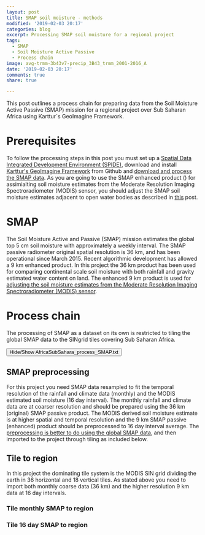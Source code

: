 ```yaml
---
layout: post
title: SMAP soil moisture - methods
modified: '2019-02-03 20:17'
categories: blog
excerpt: Processing SMAP soil moisture for a regional project
tags:
  - SMAP
  - Soil Moisture Active Passive
  - Process chain
image: avg-trmm-3b43v7-precip_3B43_trmm_2001-2016_A
date: '2019-02-03 20:17'
comments: true
share: true

---
```

<script src="https://karttur.github.io/common/assets/js/karttur/togglediv.js"></script>

This post outlines a process chain for preparing data from the Soil Moisture Active Passive (SMAP) mission for a regional project over Sub Saharan Africa using Karttur´s GeoImagine Framework.

# Prerequisites

To follow the processing steps in this post you must set up a [Spatial Data Integrated Development Environment (SPIDE)](https://karttur.github.io/setup-ide/), download and install [Karttur's GeoImagine Framework](https://karttur.github.io/geoimagine/blog/blog-import-project-eclipse/) from Github and [download and process the SMAP data](https://karttur.github.io/geoimagine/blog/blog-SMAP/). As you are going to use the SMAP enhanced product () for assimialting soil moisture estimates from the Moderate Resolution Imaging Spectroradiometer (MODIS) sensor, you should adjust the SMAP soil moisture estimates adjacent to open water bodies as described in [this](https://karttur.github.io/geoimagine/blog/blog-SMAP-adjust/) post.

# SMAP

The Soil Moisture Active and Passive (SMAP) mission estimates the global top 5 cm soil moisture with approximately a weekly interval. The SMAP passive radiometer original spatial resolution is 36 km, and has been operational since March 2015. Recent algorithmic development has allowed a 9 km enhanced product. In this project the 36 km product has been used for comparing continental scale soil moisture with both rainfall and gravity estimated water content on land. The enhanced 9 km product is used for [adjusting the soil moisture estimates from the Moderate Resolution Imaging Spectroradiometer (MODIS) sensor](#).

# Process chain

The processing of SMAP as a dataset on its own is restricted to tiling the global SMAP data to the SINgrid tiles covering Sub Saharan Africa.

<button id= "toggleProcessChain" onclick="hiddencode('ProcessChain')">Hide/Show AfricaSubSahara_process_SMAP.txt</button>

<div id="ProcessChain" style="display:none">

{% capture text-capture %}
{% raw %}
```
###################################
###################################
###       SMAP processing       ###
###################################
###################################

## The processing requires that the SMAP data are already processed and available ##

#createscaling_SMAP_v80.xml

###################################
###       Tile to region        ###
###################################

## Tile monthly SMAP to region ##
#AfricaSubSahara_SMAP-0160_tile_M.xml

## Tile 16D SMAP to region ##
#AfricaSubSahara_SMAP-0162_tile_16D.xml

###################################
###           Archive           ###
###################################

## Archive monthly ##
#AfricaSubSahara_SMAP-0980_archive-zip_M.xml

## Archive 16D ##
#AfricaSubSahara_SMAP-0980_archive-zip_16D.xml

## Archive 16D seasons ##
#AfricaSubSahara_MODIS-SMAP-0980_zip-archive-seasons_16D_2015-2018.xml

```
{% endraw %}
{% endcapture %}
{% include widgets/toggle-code.html  toggle-text=text-capture  %}
</div>

## SMAP preprocessing

For this project you need SMAP data resampled to fit the temporal resolution of the rainfall and climate data (monthly) and the MODIS estimated soil moisture (16 day interval). The monthly rainfall and climate data are at coarser resolution and should be prepared using the 36 km (original) SMAP passive product. The MODIS derived soil moisture estimate is at higher spatial and temporal resolution and the 9 km SMAP passive (enhanced) product should be preprocessed to 16 day interval average. The [preprocessing is better to do using the global SMAP data](https://karttur.github.io/geoimagine/blog/blog-SMAP/), and then imported to the project through tiling as included below.

## Tile to region

In this project the dominating tile system is the MODIS SIN grid dividing the earth in 36 horizontal and 18 vertical tiles. As stated above you need to import both monthly coarse data (36 km) and the higher resolution 9 km data at 16 day intervals.

### Tile monthly SMAP to region



### Tile 16 day SMAP to region
